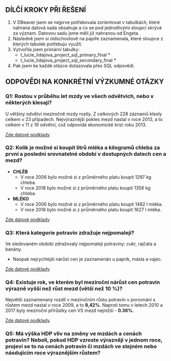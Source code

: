 ##  DÍLČÍ KROKY PŘI ŘEŠENÍ ##
1. V DBeaver jsem se nejprve potřebovala zorientovat v tabulkách, které nahraná datová sada obsahuje a co se pod jednotlivými sloupci skrývá za význam. Datovou sadu jsme měli již nahranou od Engeta. 
2. Následně jsem si oldschoolově na papíře zaznamenala, které sloupce z kterých tabulek potřebuju využít. 
3. Vytvořila jsem primární tabulky:
   * t_lucie_lidajova_project_sql_primary_final *
   * t_lucie_lidajova_project_sql_secondary_final *
4. Pak jsem ke každé otázce dotazovala přes SQL odpovědi. 
## ODPOVĚDI NA KONKRÉTNÍ VÝZKUMNÉ OTÁZKY ##

### Q1: Rostou v průběhu let mzdy ve všech odvětvích, nebo v některých klesají? ###
U většiny odvětví meziročně mzdy rostly. Z celkových 228 záznamů klesly celkem v 23 případech. Nejvýraznější pokles mezd nastal v roce 2013, a to celkem v 11 z 19 odvětví, což odpovídá ekonomické krizi roku 2013.    

[Zde datové podklady](https://github.com/LucaLid/Engeto_SQL_projekt/edit/main/postup_reseni.md)

### Q2: Kolik je možné si koupit litrů mléka a kilogramů chleba za první a poslední srovnatelné období v dostupných datech cen a mezd? ###
- **CHLÉB**
  - V roce 2006 bylo možné si z průměrného platu koupit 1297 kg chleba. 
  - V roce 2018 bylo možné si z průměrného platu koupit 1356 kg chleba. 
- **MLÉKO**
  - V roce 2006 bylo možné si z průměrného platu koupit  1482 l mléka. 
  - V roce 2018 bylo možné si z průměrného platu koupit  1627 l mléka. 

[Zde datové podklady](https://github.com/LucaLid/Engeto_SQL_projekt/blob/main/Q2%3A%20Ml%C3%A9ko%2C%20chleba.sql)

### Q3: Která kategorie potravin zdražuje nejpomaleji?
Ve sledovaném období zdražovaly nejpomaleji potraviny: cukr, rajčata a banány. 
- Naopak nejrychlejší nárůst cen je zaznamenán u paprik, másla a vajec.

[Zde datové podklady](https://github.com/LucaLid/Engeto_SQL_projekt/blob/main/Q3%3A%20Nejpomalej%C5%A1%C3%AD%20zdra%C5%BEov%C3%A1n%C3%AD.sql)

### Q4: Existuje rok, ve kterém byl meziroční nárůst cen potravin výrazně vyšší než růst mezd (větší než 10 %)? ###
Největší zaznamenaný rozdíl v meziročním růstu potravin v porovnání s růstem mezd nastal v roce 2009, a to **9,42%**.
Naproti tomu v letech 2010 a 2017 byly meziroční přírůstky cen VS mezd nejnižší - **0.36%**. 

[Zde datové podklady](https://github.com/LucaLid/Engeto_SQL_projekt/blob/main/Q4%3A%20V%C3%BDrazn%C3%BD%20n%C3%A1r%C5%AFst%20cen%20potravin.sql)


### Q5: Má výška HDP vliv na změny ve mzdách a cenách potravin? Neboli, pokud HDP vzroste výrazněji v jednom roce, projeví se to na cenách potravin či mzdách ve stejném nebo násdujícím roce výraznějším růstem? ###

